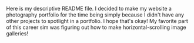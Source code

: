 Here is my descriptive README file.
I decided to make my website a photography portfolio for the time being simply because I didn't have any other projects to spotlight in a portfolio. I hope that's okay! My favorite part of this career sim was figuring out how to make horizontal-scrolling image galleries! 